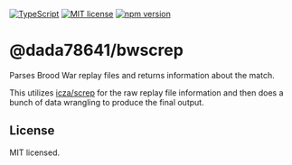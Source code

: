 [![TypeScript](https://img.shields.io/badge/TypeScript-3178C6?logo=typescript&logoColor=fff)](https://www.typescriptlang.org/) [![MIT license](https://img.shields.io/badge/license-MIT-brightgreen.svg)](https://opensource.org/licenses/MIT) [![npm version](https://badge.fury.io/js/@dada78641%2Fbwscrep.svg)](https://badge.fury.io/js/@dada78641%2Fbwscrep)

# @dada78641/bwscrep

Parses Brood War replay files and returns information about the match.

This utilizes [icza/screp](https://github.com/icza/screp) for the raw replay file information and then does a bunch of data wrangling to produce the final output.

## License

MIT licensed.
